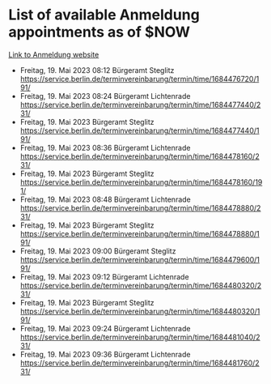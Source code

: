 # List of available Anmeldung appointments as of $NOW
[Link to Anmeldung website](https://service.berlin.de/terminvereinbarung/termin/tag.php?termin=1&anliegen[]=120686&dienstleisterlist=122210,122217,327316,122219,327312,122227,327314,122231,327346,122243,327348,122254,122252,329742,122260,329745,122262,329748,122271,327278,122273,327274,122277,327276,330436,122280,327294,122282,327290,122284,327292,122291,327270,122285,327266,122286,327264,122296,327268,150230,329760,122297,327286,122294,327284,122312,329763,122314,329775,122304,327330,122311,327334,122309,327332,317869,122281,327352,122279,329772,122283,122276,327324,122274,327326,122267,329766,122246,327318,122251,327320,122257,327322,122208,327298,122226,327300&herkunft=http%3A%2F%2Fservice.berlin.de%2Fdienstleistung%2F120686%2F)
- Freitag, 19. Mai 2023 08:12 Bürgeramt Steglitz https://service.berlin.de/terminvereinbarung/termin/time/1684476720/191/
- Freitag, 19. Mai 2023 08:24 Bürgeramt Lichtenrade https://service.berlin.de/terminvereinbarung/termin/time/1684477440/231/
- Freitag, 19. Mai 2023  Bürgeramt Steglitz https://service.berlin.de/terminvereinbarung/termin/time/1684477440/191/
- Freitag, 19. Mai 2023 08:36 Bürgeramt Lichtenrade https://service.berlin.de/terminvereinbarung/termin/time/1684478160/231/
- Freitag, 19. Mai 2023  Bürgeramt Steglitz https://service.berlin.de/terminvereinbarung/termin/time/1684478160/191/
- Freitag, 19. Mai 2023 08:48 Bürgeramt Lichtenrade https://service.berlin.de/terminvereinbarung/termin/time/1684478880/231/
- Freitag, 19. Mai 2023  Bürgeramt Steglitz https://service.berlin.de/terminvereinbarung/termin/time/1684478880/191/
- Freitag, 19. Mai 2023 09:00 Bürgeramt Steglitz https://service.berlin.de/terminvereinbarung/termin/time/1684479600/191/
- Freitag, 19. Mai 2023 09:12 Bürgeramt Lichtenrade https://service.berlin.de/terminvereinbarung/termin/time/1684480320/231/
- Freitag, 19. Mai 2023  Bürgeramt Steglitz https://service.berlin.de/terminvereinbarung/termin/time/1684480320/191/
- Freitag, 19. Mai 2023 09:24 Bürgeramt Lichtenrade https://service.berlin.de/terminvereinbarung/termin/time/1684481040/231/
- Freitag, 19. Mai 2023 09:36 Bürgeramt Lichtenrade https://service.berlin.de/terminvereinbarung/termin/time/1684481760/231/
